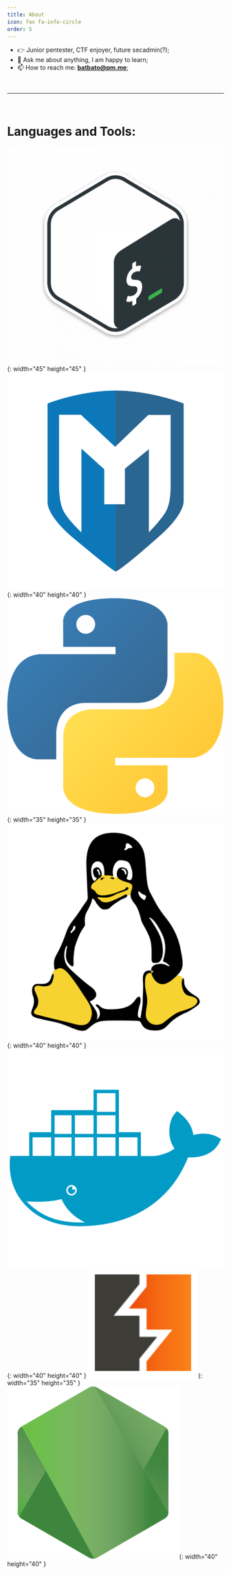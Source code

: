 ```yaml
---
title: About
icon: fas fa-info-circle
order: 5
---
```


  
- 👉 Junior pentester, CTF enjoyer, future secadmin(?);<br />
- 💬 Ask me about anything, I am happy to learn;<br />
- 📫 How to reach me: **<a href="mailto: batbato@pm.me">batbato@pm.me</a>**;

<br>
<hr />
<br>

# Languages and Tools:

![scripting](https://raw.githubusercontent.com/zeropio/zeropio/main/img/scripting.png){: width="45" height="45" }
![scripting](https://raw.githubusercontent.com/zeropio/zeropio/main/img/metasploit.png){: width="40" height="40" }
![scripting](https://raw.githubusercontent.com/zeropio/zeropio/main/img/python.png){: width="35" height="35" }
![scripting](https://raw.githubusercontent.com/zeropio/zeropio/main/img/tux.png){: width="40" height="40" }
![scripting](https://raw.githubusercontent.com/zeropio/zeropio/main/img/docker.png){: width="40" height="40" }
![scripting](https://raw.githubusercontent.com/zeropio/zeropio/main/img/burpsuite.png){: width="35" height="35" }
![scripting](https://raw.githubusercontent.com/zeropio/zeropio/main/img/node.png){: width="40" height="40" }

